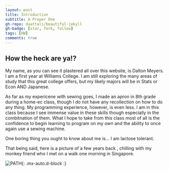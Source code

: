 ```yaml
---
layout: post
title: Introduction
subtitle: A Proper One
gh-repo: daattali/beautiful-jekyll
gh-badge: [star, fork, follow]
tags: [HW]
comments: true
---
```


## How the heck are ya!?

My name, as you can see it plastered all over this website, is Dalton Meyers. I am a first year at Williams College. I am still exploring the many areas of study that this great college offers, but my likely majors will be in Stats or Econ AND Japanese.

As far as my expericene with sewing goes, I made an apron in 8th grade during a home-ec class, though I do not have any recollection on how to do any thing. My programming experience, however, is even less. I am in this class because I see immense value in these skills though especially in the combitnation of them. What I hope to take from this class most of all is the confidence to begin learning to program on my own and the ability to once again use a sewing machine. 

One boring thing you ought to know about me is... I am lactose tolerant. 

That being said, here is a picture of a few years back , chilling with my monkey friend who I met on a walk one morning in Singapore.

![PATH](https://DMMeyers.github.io/assets/img/monkey.jpeg){: .mx-auto.d-block :}








